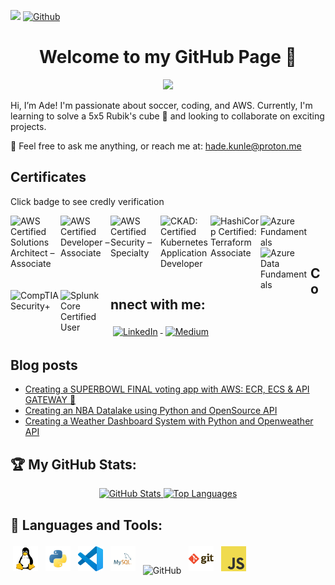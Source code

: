 ![](https://visitor-badge.laobi.icu/badge?page_id=hadekunle.hadekunle) [![Github](https://img.shields.io/github/followers/hadekunle?label=Followers&logo=Github)](https://github.com/hadekunle) 

<!-- # Welcome to my GitHub Page 👋 -->

<h1 align="center">Welcome to my GitHub Page 👋</h1>

<p align="center">
  <img src="https://readme-typing-svg.herokuapp.com/?lines=AWS+Certified+Solutions+Architect;AWS+Certified+Developer;Security+Specialist;Data+Engineer;Automation+Enthusiast&center=true&color=38bdae&width=800&height=50">
</p>

Hi, I’m Ade! I'm passionate about soccer, coding, and AWS. Currently, I'm learning to solve a 5x5 Rubik's cube 🧩 and looking to collaborate on exciting projects.

💬 Feel free to ask me anything, or reach me at: [hade.kunle@proton.me](mailto:hade.kunle@proton.me)

## Certificates
Click badge to see credly verification

[<img align="left" alt="AWS Certified Solutions Architect – Associate" width="80" src="https://images.credly.com/size/680x680/images/0e284c3f-5164-4b21-8660-0d84737941bc/image.png" />](https://www.credly.com/badges/00737b2d-5d7f-4bcb-bc2e-109e38e934b1)
[<img align="left" alt="AWS Certified Developer – Associate" width="80" src="https://images.credly.com/size/680x680/images/b9feab85-1a43-4f6c-99a5-631b88d5461b/image.png" />](https://www.credly.com/badges/00cf685d-05a2-48bd-bee0-cc5ce162a32c)
[<img align="left" alt="AWS Certified Security – Specialty" width="80" src="https://images.credly.com/size/680x680/images/53acdae5-d69f-4dda-b650-d02ed7a50dd7/image.png" />](https://www.credly.com/badges/36f1a182-658c-4f23-b1b2-9766dbe3ecf9)
[<img align="left" alt="CKAD: Certified Kubernetes Application Developer" width="80" src="https://images.credly.com/size/680x680/images/cc8adc83-1dc6-4d57-8e20-22171247e052/blob" />](https://www.credly.com/badges/9cf10c71-46a4-4b72-9285-97cadd9f246b)
[<img align="left" alt="HashiCorp Certified: Terraform Associate" width="80" src="https://images.credly.com/size/680x680/images/99289602-861e-4929-8277-773e63a2fa6f/image.png" />](https://www.credly.com/badges/960dece4-fb6c-49cf-824a-599ac6826f86)
[<img align="left" alt="Azure Fundamentals" width="80" src="https://learn.microsoft.com/media/learn/certification/badges/microsoft-certified-fundamentals-badge.svg" />](https://learn.microsoft.com/en-us/users/10549364/credentials/c567a89a690c5edf)
[<img align="left" alt="Azure Data Fundamentals" width="80" src="https://learn.microsoft.com/media/learn/certification/badges/microsoft-certified-fundamentals-badge.svg" />](https://learn.microsoft.com/en-us/users/10549364/credentials/a822cb6d30a8d713)
[<img align="left" alt="CompTIA Security+" width="80" src="https://images.credly.com/size/680x680/images/74790a75-8451-400a-8536-92d792c5184a/CompTIA_Security_2Bce.png" />](https://www.credly.com/badges/0ed2536b-0b93-4fb3-99df-c5abbb46e323)
[<img align="left" alt="Splunk Core Certified User" width="80" src="https://images.credly.com/size/680x680/images/93ffdd67-fa3a-4690-9289-094e2e3d63bd/20-14376-SPLK-Certification-Badge-Youracclaim.com-101_Splunk-Core-Certified-User.png" />](https://www.credly.com/badges/335ed55f-2998-449e-bf87-acc74140755b)
<br>
<br />
<br />

## Connect with me:
<p align="left">
  <!-- LinkedIn -->
  <a href="https://www.linkedin.com/in/adekunle-shittu" target="_blank">
    <img src="https://img.icons8.com/fluent/48/000000/linkedin.png" alt="LinkedIn" height="60" style="vertical-align:top; margin:4px;">
  </a>
  <!-- Medium -->
  <a href="https://medium.com/@hade.kunle" target="_blank">
    <img src="https://img.icons8.com/?size=100&id=35858&format=png&color=000000" alt="Medium" height="60" style="vertical-align:top; margin:4px;">
  </a>
</p>

## Blog posts
<!-- BLOG-POST-LIST:START -->
- [Creating a SUPERBOWL FINAL voting app with AWS: ECR, ECS & API GATEWAY 🏈](https://medium.com/@hade.kunle/creating-a-superbowl-final-voting-app-with-aws-ecr-ecs-api-gateway-0cd4dfdcb560)
- [Creating an NBA Datalake using Python and OpenSource API](https://medium.com/@hade.kunle/creating-an-nba-datalake-using-python-and-opensource-api-558aeb6b8c8d)
- [Creating a Weather Dashboard System with Python and Openweather API](https://medium.com/@hade.kunle/creating-a-weather-dashboard-system-with-python-and-openweather-api-4549040d3807)
<!-- - [About ME](https://medium.com/@hade.kunle/about-me-ade-s-4be7a764c283) -->
<!-- - [iPhone vs Andriod](https://medium.com/@hade.kunle/iphone-vs-andriod-fa3a7505d392) -->
<!-- BLOG-POST-LIST:END -->

## :trophy: My GitHub Stats:
<p align="center">
  <a href="https://github-readme-stats.vercel.app/api?username=hadekunle&theme=tokyonight">
    <img src="https://github-readme-stats.vercel.app/api?username=hadekunle&count_private=true&show_icons=true&theme=tokyonight" alt="GitHub Stats" height="220" />
  </a> 
  <a href="https://github-readme-stats.vercel.app/api/top-langs/?username=hadekunle&hide=php&theme=tokyonight">
    <img src="https://github-readme-stats.vercel.app/api/top-langs/?username=hadekunle&hide=php&theme=tokyonight" alt="Top Languages" height="220" />
  </a>
</p>


## 🧰 Languages and Tools:
<p align="left">
  <img src="https://raw.githubusercontent.com/github/explore/80688e429a7d4ef2fca1e82350fe8e3517d3494d/topics/linux/linux.png" alt="Linux" height="40" style="margin:4px;">
  <img src="https://raw.githubusercontent.com/github/explore/80688e429a7d4ef2fca1e82350fe8e3517d3494d/topics/python/python.png" alt="Python" height="40" style="margin:4px;">
  <img src="https://raw.githubusercontent.com/github/explore/80688e429a7d4ef2fca1e82350fe8e3517d3494d/topics/visual-studio-code/visual-studio-code.png" alt="VS Code" height="40" style="margin:4px;">
  <img src="https://raw.githubusercontent.com/github/explore/80688e429a7d4ef2fca1e82350fe8e3517d3494d/topics/mysql/mysql.png" alt="MySQL" height="40" style="margin:4px;">
  <img src="https://cdn-icons-png.flaticon.com/512/5968/5968866.png" alt="GitHub" height="40" style="margin:4px;">
  <img src="https://raw.githubusercontent.com/github/explore/80688e429a7d4ef2fca1e82350fe8e3517d3494d/topics/git/git.png" alt="Git" height="40" style="margin:4px;">
  <img src="https://raw.githubusercontent.com/github/explore/80688e429a7d4ef2fca1e82350fe8e3517d3494d/topics/javascript/javascript.png" alt="JavaScript" height="40" style="margin:4px;">
</p>
